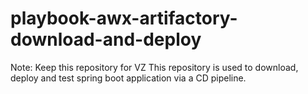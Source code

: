# playbook-awx-artifactory-download-and-deploy
Note: Keep this repository for VZ
This repository is used to download, deploy and test spring boot application via a CD pipeline.
